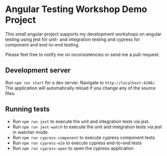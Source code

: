 # Angular Testing Workshop Demo Project

This small angular project supports my development workshops on angular testing using jest for unit- and integration testing and cypress for component and end-to-end testing.

Please feel free to notify me on inconsistencies or send me a pull-request.

## Development server

Run `npm run start` for a dev server. Navigate to `http://localhost:4200/`. The application will automatically reload if you change any of the source files.


## Running tests

- Run `npm run jest` to execute the unit and integration tests via jest.
- Run `npm run jest-watch` to execute the unit and integration tests via jest in watcher mode.
- Run `npm run cypress-component` to execute cypress component tests
- Run `npm run cypress-e2e` to execute cypress end-to-end tests
- Run `npm run cypress-open` to open the cypress application

